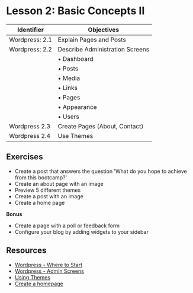 # Lesson 2: Basic Concepts II

Identifier   | Objectives
-------------|------------
Wordpress: 2.1  | Explain Pages and Posts
Wordpress: 2.2  | Describe Administration Screens
                | &bull; Dashboard
                | &bull; Posts
                | &bull; Media
                | &bull; Links
                | &bull; Pages
                | &bull; Appearance
                | &bull; Users
Wordpress 2.3   | Create Pages (About, Contact)
Wordpress 2.4   | Use Themes


## Exercises

- Create a post that answers the question 'What do you hope to achieve from this bootcamp?'
- Create an about page with an image
- Preview 5 different themes
- Create a post with an image
- Create a home page

**Bonus**
- Create a page with a poll or feedback form
- Configure your blog by adding widgets to your sidebar 

## Resources

- [Wordpress - Where to Start](https://codex.wordpress.org/New_To_WordPress_-_Where_to_Start)
- [Wordpress - Admin Screens](https://codex.wordpress.org/Administration_Panels)
- [Using Themes](https://codex.wordpress.org/Using_Themes)
- [Create a homepage](https://learn.wordpress.com/bonus-round-get-a-home-page/)

